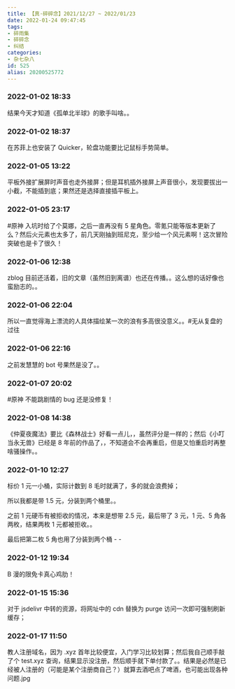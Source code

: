 ```yaml
---
title: 【真·碎碎念】2021/12/27 ~ 2022/01/23
date: 2022-01-24 09:47:45
tags:
- 碎雨集
- 碎碎念
- 纠结
categories:
- 杂七杂八
id: 525
alias: 20200525772
---
```

### 2022-01-02 18:33
结果今天才知道《孤单北半球》的歌手叫啥。。

<!--more-->

### 2022-01-02 18:37
在苏菲上也安装了 Quicker，轮盘功能要比记鼠标手势简单。

### 2022-01-05 13:22
平板外接扩展屏时声音也走外接屏；但是耳机插外接屏上声音很小，发现要拔出一小截，不能插到底；果然还是选择直接插平板上。

### 2022-01-05 23:17
\#原神 入坑时给了个莫娜，之后一直再没有 5 星角色。零氪只能等版本更新了么？然后火元素也太多了，前几天刚抽到班尼克，至少给一个风元素啊！这次冒险突破也是卡了很久！

### 2022-01-06 12:38
zblog 目前还活着，旧的文章（虽然旧到离谱）也还在传播。。这么想的话好像也蛮励志的。。

### 2022-01-06 22:04
所以一直觉得海上漂流的人具体描绘某一次的浪有多高很没意义。。\#无从复盘的过往

### 2022-01-06 22:16
之前发慧慧的 bot 号果然是没了。。

### 2022-01-07 20:02
\#原神 不能跳剧情的 bug 还是没修复！

### 2022-01-08 14:38
《仲夏夜魔法》要比《森林战士》好看一点儿，，虽然评分是一样的；然后《小叮当永无兽》已经是 8 年前的作品了，，不知道会不会再重启，但是又怕重启时再整啥骚操作。。

### 2022-01-10 12:27
标价 1 元一小桶，实际计数到 8 毛时就满了，多的就会浪费掉；

所以我都是带 1.5 元，分装到两个桶里。。

之前 1 元硬币有被拒收的情况，本来是想带 2.5 元，最后带了 3 元，1 元、5 角各两枚，结果两枚 1 元都被拒收。。

最后把第二枚 5 角也用了分装到两个桶 - -

### 2022-01-12 19:34
B 漫的限免卡真心鸡肋！

### 2022-01-15 15:36
对于 jsdelivr 中转的资源，将网址中的 cdn 替换为 purge 访问一次即可强制刷新缓存；

### 2022-01-17 11:50
教人注册域名，因为 .xyz 首年比较便宜，入门学习比较划算；然后我自己顺手敲了个 test.xyz 查询，结果显示没注册，然后顺手就下单付款了。。结果是必然是已经被人注册的（可能是某个注册商自己？）就算去酒吧点了啤酒，也可能出现各种问题.jpg
